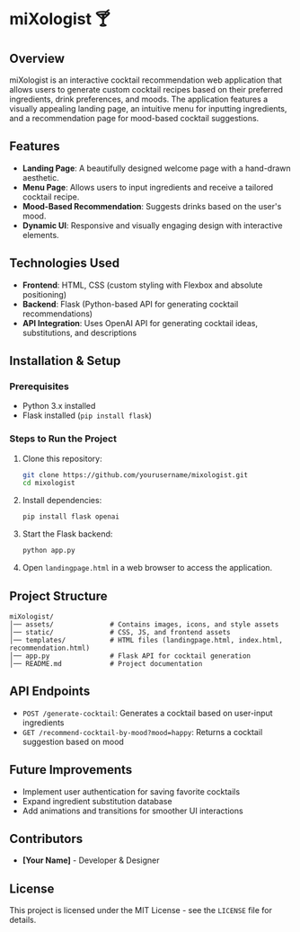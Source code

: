 # miXologist 🍸

## Overview
miXologist is an interactive cocktail recommendation web application that allows users to generate custom cocktail recipes based on their preferred ingredients, drink preferences, and moods. The application features a visually appealing landing page, an intuitive menu for inputting ingredients, and a recommendation page for mood-based cocktail suggestions.

## Features
- **Landing Page**: A beautifully designed welcome page with a hand-drawn aesthetic.
- **Menu Page**: Allows users to input ingredients and receive a tailored cocktail recipe.
- **Mood-Based Recommendation**: Suggests drinks based on the user's mood.
- **Dynamic UI**: Responsive and visually engaging design with interactive elements.

## Technologies Used
- **Frontend**: HTML, CSS (custom styling with Flexbox and absolute positioning)
- **Backend**: Flask (Python-based API for generating cocktail recommendations)
- **API Integration**: Uses OpenAI API for generating cocktail ideas, substitutions, and descriptions

## Installation & Setup
### Prerequisites
- Python 3.x installed
- Flask installed (`pip install flask`)

### Steps to Run the Project
1. Clone this repository:
   ```bash
   git clone https://github.com/yourusername/mixologist.git
   cd mixologist
   ```
2. Install dependencies:
   ```bash
   pip install flask openai
   ```
3. Start the Flask backend:
   ```bash
   python app.py
   ```
4. Open `landingpage.html` in a web browser to access the application.

## Project Structure
```
miXologist/
│── assets/              # Contains images, icons, and style assets
│── static/              # CSS, JS, and frontend assets
│── templates/           # HTML files (landingpage.html, index.html, recommendation.html)
│── app.py               # Flask API for cocktail generation
│── README.md            # Project documentation
```

## API Endpoints
- `POST /generate-cocktail`: Generates a cocktail based on user-input ingredients
- `GET /recommend-cocktail-by-mood?mood=happy`: Returns a cocktail suggestion based on mood

## Future Improvements
- Implement user authentication for saving favorite cocktails
- Expand ingredient substitution database
- Add animations and transitions for smoother UI interactions

## Contributors
- **[Your Name]** - Developer & Designer

## License
This project is licensed under the MIT License - see the `LICENSE` file for details.

